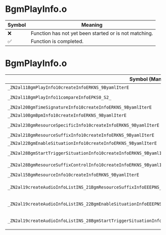 # BgmPlayInfo.o
| Symbol | Meaning 
| ------------- | ------------- 
| :x: | Function has not yet been started or is not matching. 
| :white_check_mark: | Function is completed. 


# BgmPlayInfo.o
| Symbol (Mangled) | Symbol (Demangled) | Decompiled? |
| ------------- |  ------------- | ------------- |
| `_ZN2al11BgmPlayInfo10createInfoERKNS_9ByamlIterE` | `al::BgmPlayInfo::createInfo(al::ByamlIter const&)` | :white_check_mark: |
| `_ZN2al11BgmPlayInfo11compareInfoEPKS0_S2_` | `al::BgmPlayInfo::compareInfo(al::BgmPlayInfo const*,al::BgmPlayInfo const*)` | :white_check_mark: |
| `_ZN2al20BgmTimeSignatureInfo10createInfoERKNS_9ByamlIterE` | `al::BgmTimeSignatureInfo::createInfo(al::ByamlIter const&)` | :white_check_mark: |
| `_ZN2al10BgmBpmInfo10createInfoERKNS_9ByamlIterE` | `al::BgmBpmInfo::createInfo(al::ByamlIter const&)` | :white_check_mark: |
| `_ZN2al23BgmResourceSpecificInfo10createInfoERKNS_9ByamlIterE` | `al::BgmResourceSpecificInfo::createInfo(al::ByamlIter const&)` | :white_check_mark: |
| `_ZN2al21BgmResourceSuffixInfo10createInfoERKNS_9ByamlIterE` | `al::BgmResourceSuffixInfo::createInfo(al::ByamlIter const&)` | :white_check_mark: |
| `_ZN2al22BgmEnableSituationInfo10createInfoERKNS_9ByamlIterE` | `al::BgmEnableSituationInfo::createInfo(al::ByamlIter const&)` | :white_check_mark: |
| `_ZN2al28BgmStartTriggerSituationInfo10createInfoERKNS_9ByamlIterE` | `al::BgmStartTriggerSituationInfo::createInfo(al::ByamlIter const&)` | :white_check_mark: |
| `_ZN2al28BgmResourceSuffixControlInfo10createInfoERKNS_9ByamlIterE` | `al::BgmResourceSuffixControlInfo::createInfo(al::ByamlIter const&)` | :white_check_mark: |
| `_ZN2al15BgmResourceInfo10createInfoERKNS_9ByamlIterE` | `al::BgmResourceInfo::createInfo(al::ByamlIter const&)` | :white_check_mark: |
| `_ZN2al19createAudioInfoListINS_21BgmResourceSuffixInfoEEEPNS_22AudioInfoListWithPartsIT_EERKNS_9ByamlIterEi` | `al::AudioInfoListWithParts<al::BgmResourceSuffixInfo> * al::createAudioInfoList<al::BgmResourceSuffixInfo>(al::ByamlIter const&,int)` | :white_check_mark: |
| `_ZN2al19createAudioInfoListINS_22BgmEnableSituationInfoEEEPNS_22AudioInfoListWithPartsIT_EERKNS_9ByamlIterEi` | `al::AudioInfoListWithParts<al::BgmEnableSituationInfo> * al::createAudioInfoList<al::BgmEnableSituationInfo>(al::ByamlIter const&,int)` | :white_check_mark: |
| `_ZN2al19createAudioInfoListINS_28BgmStartTriggerSituationInfoEEEPNS_22AudioInfoListWithPartsIT_EERKNS_9ByamlIterEi` | `al::AudioInfoListWithParts<al::BgmStartTriggerSituationInfo> * al::createAudioInfoList<al::BgmStartTriggerSituationInfo>(al::ByamlIter const&,int)` | :white_check_mark: |

